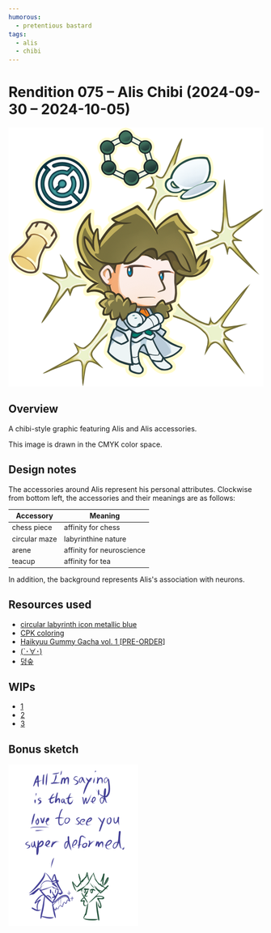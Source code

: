 ```yaml
---
humorous:
  - pretentious bastard
tags:
  - alis
  - chibi
---
```


# Rendition 075 – Alis Chibi (2024-09-30 – 2024-10-05)

<img src="assets/2024-09-30_image-223.png">

## Overview

A chibi-style graphic featuring Alis and Alis accessories.

This image is drawn in the CMYK color space.

## Design notes

The accessories around Alis represent his personal attributes. Clockwise from bottom left, the accessories and their meanings are as follows:

| Accessory     | Meaning                   |
| ------------- | ------------------------- |
| chess piece   | affinity for chess        |
| circular maze | labyrinthine nature       |
| arene         | affinity for neuroscience |
| teacup        | affinity for tea          |

In addition, the background represents Alis's association with neurons.

## Resources used

- [circular labyrinth icon metallic blue](https://www.craiyon.com/image/JI3uj2E_T6y4gR9D28KRuw)
- [CPK coloring](https://en.wikipedia.org/wiki/CPK_coloring)
- [Haikyuu Gummy Gacha vol. 1 [PRE-ORDER]](https://www.pinterest.com/pin/155303888159656550/)
- [(`･∀･)](https://x.com/i/web/status/603871599788478464)
- [덩숲](https://danbooru.donmai.us/posts/8108781)

## WIPs

- [1](https://cdn.discordapp.com/attachments/1208868988851847168/1291013888959053844/image.png)
- [2](https://cdn.discordapp.com/attachments/1208868988851847168/1291916551083266080/image.png)
- [3](https://cdn.discordapp.com/attachments/1208868988851847168/1292294294396211274/2024-09-30_image-222.png)

## Bonus sketch

<img src="assets/2024-09-22_image-222.png">
